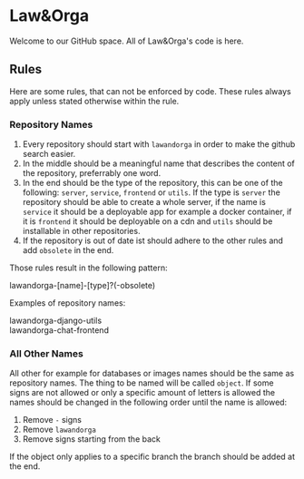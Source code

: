 # Law&Orga

Welcome to our GitHub space. All of Law&Orga's code is here.

## Rules

Here are some rules, that can not be enforced by code. These rules always apply unless stated otherwise within the rule.

### Repository Names

1. Every repository should start with `lawandorga` in order to make the github search easier.
2. In the middle should be a meaningful name that describes the content of the repository, preferrably one word.
3. In the end should be the type of the repository, this can be one of the following: `server`, `service`, `frontend` or `utils`. If the type is `server` the repository should be able to create a whole server, if the name is `service` it should be a deployable app for example a docker container, if it is `frontend` it should be deployable on a cdn and `utils` should be installable in other repositories.
4. If the repository is out of date ist should adhere to the other rules and add `obsolete` in the end.

Those rules result in the following pattern:

lawandorga-[name]-[type]?(-obsolete)

Examples of repository names:

lawandorga-django-utils \
lawandorga-chat-frontend

### All Other Names

All other for example for databases or images names should be the same as repository names. The thing to be named will be called `object`. If some signs are not allowed or only a specific amount of letters is allowed the names should be changed in the following order until the name is allowed:

1. Remove `-` signs
2. Remove `lawandorga`
3. Remove signs starting from the back

If the object only applies to a specific branch the branch should be added at the end.
